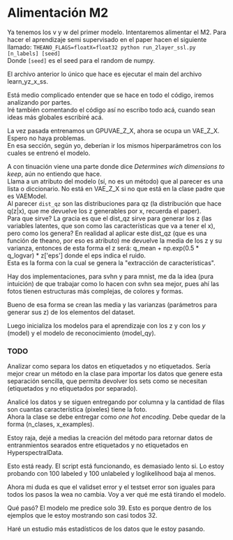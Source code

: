 # Alimentación M2

Ya tenemos los v y w del primer modelo. Intentaremos alimentar el M2.
Para hacer el aprendizaje semi supervisado en el paper hacen el siguiente llamado:
`THEANO_FLAGS=floatX=float32 python run_2layer_ssl.py [n_labels] [seed]`  
Donde `[seed]` es el seed para el random de numpy.  

El archivo anterior lo único que hace es ejecutar el main del archivo learn_yz_x_ss.  

Está medio complicado entender que se hace en todo el código, iremos analizando por partes.  
Iré también comentando el código así no escribo todo acá, cuando sean ideas más globales escribiré acá.  

La vez pasada entrenamos un GPUVAE_Z_X, ahora se ocupa un VAE_Z_X. Espero no haya problemas.  
En esa sección, según yo, deberían ir los mismos hiperparámetros con los cuales se entrenó el modelo.  

A con tinuación viene una parte donde dice *Determines wich dimensions to keep*, aún no entiendo que hace.  
Llama a un atributo del modelo (sí, no es un método) que al parecer es una lista o diccionario. No está en VAE_Z_X si no que está en la clase padre que es VAEModel.  
Al parecer `dist_qz` son las distribuciones para qz (la distribución que hace q(z|x), que me devuelve los z generables por x, recuerda el paper).  
Para que sirve? La gracia es que el dist_qz sirve para generar los z (las variables latentes, que son como las características que va a tener el x), pero como los genera? En realidad al aplicar este dist_qz (que es una función de theano, por eso es atributo) me devuelve la media de los z y su varianza, entonces de esta forma el z será: q_mean + np.exp(0.5 * q_logvar) * z['eps'] donde el eps indica el ruido.  
Esta es la forma con la cual se genera la "extracción de características".  

Hay dos implementaciones, para svhn y para mnist, me da la idea (pura intuición) de que trabajar como lo hacen con svhn sea mejor, pues ahí las fotos tienen estructuras más complejas, de colores y formas.  

Bueno de esa forma se crean las media y las varianzas (parámetros para generar sus z) de los elementos del dataset.  

Luego inicializa los modelos para el aprendizaje con los z y con los $y$ (model) y el modelo de reconocimiento (model_qy).  

### TODO

Analizar como separa los datos en etiquetados y no etiquetados. Sería mejor crear un método en la clase para importar los datos que genere esta separación sencilla, que permita devolver los sets como se necesitan (etiquetados y no etiquetados por separado).  

Analicé los datos y se siguen entregando por columna y la cantidad de filas son cuantas característica (pixeles) tiene la foto.  
Ahora la clase se debe entregar como *one hot encoding*. Debe quedar de la forma (n_clases, x_examples).  

Estoy raja, dejé a medias la creación del método para retornar datos de entranmientos searados entre etiquetados y no etiquetados en HyperspectralData.

Esto está ready. El script está funcionando, es demasiado lento si. Lo estoy probando con 100 labeled y 100 unlabeled y loglikelihood baja al menos.

Ahora mi duda es que el validset error y el testset error son iguales para todos los pasos la wea no cambia. Voy a ver qué me está tirando el modelo.  

Qué pasó? El modelo me predice solo 39. Esto es porque dentro de los ejemplos que le estoy mostrando son casi todos 32.  

Haré un estudio más estadísticos de los datos que le estoy pasando.  
